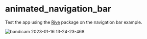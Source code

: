 # animated_navigation_bar

Test the app using the [Rive] package on the navigation bar example. 

![bandicam 2023-01-16 13-24-23-468](https://user-images.githubusercontent.com/52530890/212661576-3ba21577-fcfb-4e36-bc4a-8bd92f8d212c.gif)

[Rive]:https://pub.dev/packages/rive
